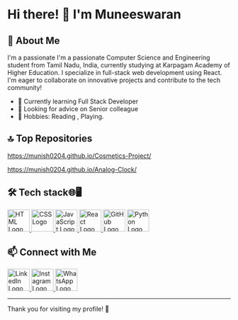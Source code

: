 # Hi there! 👋 I'm Muneeswaran

## 🌟 About Me
I'm a passionate I'm a passionate Computer Science and Engineering student from Tamil Nadu, India, 
currently studying at Karpagam Academy of Higher Education. 
I specialize in full-stack web development using React. 
I'm eager to collaborate on innovative projects and contribute to the tech community!

- 🌱 Currently learning Full Stack Developer
- 🤔 Looking for advice on Senior colleague
- 🎨 Hobbies: Reading , Playing.

## 🔝 Top Repositories

https://munish0204.github.io/Cosmetics-Project/

https://munish0204.github.io/Analog-Clock/


## 🛠️ Tech stack🌐🖥️

 <a href="https://developer.mozilla.org/en-US/docs/Web/HTML" target="_blank">
  <img src="https://cdn-icons-png.flaticon.com/512/732/732212.png" alt="HTML Logo" width="50" height="50">
</a>

  
<a href="https://developer.mozilla.org/en-US/docs/Web/CSS" target="_blank">
  <img src="https://cdn-icons-png.flaticon.com/512/732/732190.png" alt="CSS Logo" width="50" height="50">
</a>

  
 <a href="https://developer.mozilla.org/en-US/docs/Web/JavaScript" target="_blank">
  <img src="https://cdn-icons-png.flaticon.com/512/5968/5968292.png" alt="JavaScript Logo" width="50" height="50">
</a>


  <a href="https://reactjs.org/" target="_blank">
  <img src="https://cdn-icons-png.flaticon.com/512/1126/1126012.png" alt="React Logo" width="50" height="50">
</a>

 <img src="https://cdn-icons-png.flaticon.com/512/25/25231.png" alt="GitHub Logo" width="50" height="50">
  
  <img src="https://cdn-icons-png.flaticon.com/512/226/226777.png" alt="Python Logo" width="50" height="50">



## 📫 Connect with Me

   <a href="https://www.linkedin.com/in/munees-waran-9990ba2b4" target="_blank">
  <img src="https://cdn-icons-png.flaticon.com/512/174/174857.png" alt="LinkedIn Logo" width="50" height="50">
</a>

   <a href="https://www.instagram.com/__im_munish_02__/" target="_blank">
  <img src="https://cdn-icons-png.flaticon.com/512/2111/2111463.png" alt="Instagram Logo" width="50" height="50">
</a

   <a href="https://wa.me/+919585268836" target="_blank">
  <img src="https://cdn-icons-png.flaticon.com/512/733/733585.png" alt="WhatsApp Logo" width="50" height="50">
</a>


---

Thank you for visiting my profile! 🚀

